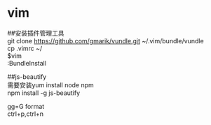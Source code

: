 # vim
##安装插件管理工具  
git clone https://github.com/gmarik/vundle.git ~/.vim/bundle/vundle  
cp .vimrc ~/  
$vim  
:BundleInstall  




##js-beautify  
需要安装yum install node npm  
npm install -g js-beautify  


gg=G format  
ctrl+p,ctrl+n  

